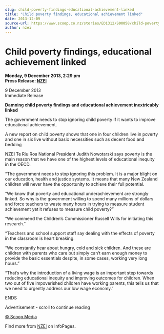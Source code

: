 ```yaml
---
slug: child-poverty-findings-educational-achievement-linked
title: "Child poverty findings, educational achievement linked"
date: 2013-12-09
source-url: https://www.scoop.co.nz/stories/ED1312/S00058/child-poverty-findings-educational-achievement-linked.htm
author: nzei
---
```

Child poverty findings, educational achievement linked
======================================================

**Monday, 9 December 2013, 2:29 pm**  
**Press Release: [NZEI](https://info.scoop.co.nz/NZEI)**

9 December 2013  
Immediate Release

**Damning child poverty findings and educational achievement inextricably linked**

The government needs to stop ignoring child poverty if it wants to improve educational achievement.

A new report on child poverty shows that one in four children live in poverty and one in six live without basic necessities such as decent food and bedding

NZEI Te Riu Roa National President Judith Nowotarski says poverty is the main reason that we have one of the highest levels of educational inequity in the OECD.

“The government needs to stop ignoring this problem. It is a major blight on our education, health and justice systems. It means that many New Zealand children will never have the opportunity to achieve their full potential.

“We know that poverty and educational underachievement are strongly linked. So why is the government willing to spend many millions of dollars and force teachers to waste many hours in trying to measure student achievement yet it refuses to measure child poverty?”

“We commend the Children’s Commissioner Russell Wills for initiating this research.”

“Teachers and school support staff say dealing with the effects of poverty in the classroom is heart breaking.

“We constantly hear about hungry, cold and sick children. And these are children with parents who care but simply can’t earn enough money to provide the basic essentials despite, in some cases, working very long hours.”

“That’s why the introduction of a living wage is an important step towards reducing educational inequity and improving outcomes for children. When two out of five impoverished children have working parents, this tells us that we need to urgently address our low wage economy.”

ENDS  

Advertisement - scroll to continue reading





[© Scoop Media](http://www.scoop.co.nz/about/terms.html)

Find more from [NZEI](https://info.scoop.co.nz/NZEI) on InfoPages.